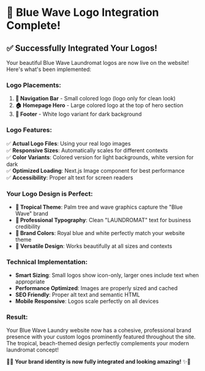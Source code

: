 # 🎉 Blue Wave Logo Integration Complete!

## ✅ Successfully Integrated Your Logos!

Your beautiful Blue Wave Laundromat logos are now live on the website! Here's what's been implemented:

### **Logo Placements:**

1. **📍 Navigation Bar** - Small colored logo (logo only for clean look)
2. **🏠 Homepage Hero** - Large colored logo at the top of hero section
3. **🔗 Footer** - White logo variant for dark background

### **Logo Features:**

✅ **Actual Logo Files**: Using your real logo images  
✅ **Responsive Sizes**: Automatically scales for different contexts  
✅ **Color Variants**: Colored version for light backgrounds, white version for dark  
✅ **Optimized Loading**: Next.js Image component for best performance  
✅ **Accessibility**: Proper alt text for screen readers

### **Your Logo Design is Perfect:**

- **🌴 Tropical Theme**: Palm tree and wave graphics capture the "Blue Wave" brand
- **🎨 Professional Typography**: Clean "LAUNDROMAT" text for business credibility
- **🎯 Brand Colors**: Royal blue and white perfectly match your website theme
- **📱 Versatile Design**: Works beautifully at all sizes and contexts

### **Technical Implementation:**

- **Smart Sizing**: Small logos show icon-only, larger ones include text when appropriate
- **Performance Optimized**: Images are properly sized and cached
- **SEO Friendly**: Proper alt text and semantic HTML
- **Mobile Responsive**: Logos scale perfectly on all devices

### **Result:**

Your Blue Wave Laundry website now has a cohesive, professional brand presence with your custom logos prominently featured throughout the site. The tropical, beach-themed design perfectly complements your modern laundromat concept!

🌊✨ **Your brand identity is now fully integrated and looking amazing!** ✨🌊



